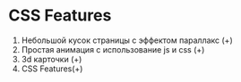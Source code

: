 # CSS Features

1) Небольшой кусок страницы с эффектом параллакс (+)
2) Простая анимация с использование js и css  (+)
3) 3d карточки (+)
5) CSS Features(+)